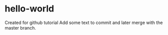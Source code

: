 # hello-world
Created for github tutorial
Add some text to commit and later merge with the master branch.

